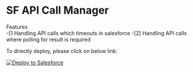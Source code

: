 # SF API Call Manager
Features <br/>
-[1  Handling API calls which timeouts in salesforce
-[2] Handling API calls where polling for result is required



To directly deploy, please click on below link:  

<a href="https://githubsfdeploy.herokuapp.com?owner=kiran-machhewar&amp;repo=sf-api-call">
  <img alt="Deploy to Salesforce" src="https://raw.githubusercontent.com/afawcett/githubsfdeploy/master/src/main/webapp/resources/img/deploy.png" style="max-width:100%;">
</a>


